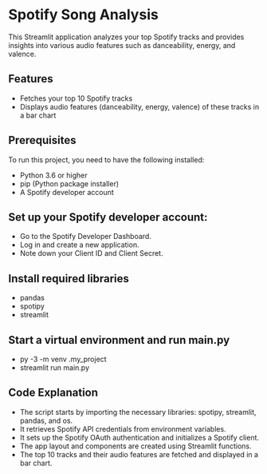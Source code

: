 # Spotify Song Analysis

This Streamlit application analyzes your top Spotify tracks and provides insights into various audio features such as danceability, energy, and valence.

## Features

- Fetches your top 10 Spotify tracks
- Displays audio features (danceability, energy, valence) of these tracks in a bar chart

## Prerequisites

To run this project, you need to have the following installed:

- Python 3.6 or higher
- pip (Python package installer)
- A Spotify developer account

## Set up your Spotify developer account:

- Go to the Spotify Developer Dashboard.
- Log in and create a new application.
- Note down your Client ID and Client Secret.

## Install required libraries
- pandas
- spotipy
- streamlit
## Start a virtual environment and run main.py
- py -3 -m venv .my_project
- streamlit run main.py
## Code Explanation
- The script starts by importing the necessary libraries: spotipy, streamlit, pandas, and os.
- It retrieves Spotify API credentials from environment variables.
- It sets up the Spotify OAuth authentication and initializes a Spotify client.
- The app layout and components are created using Streamlit functions.
- The top 10 tracks and their audio features are fetched and displayed in a bar chart.
